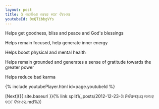 ```yaml
---
layout: post
title: ଓଁ ନନ୍ଦକିଣେ ନମାହ ୧୦୮ ଟିମଏସ
youtubeId: 0xQTibbgVYs
---
```

 
 
Helps get goodness, bliss and peace and God's blessings
 
Helps remain focused, help generate inner energy 
 
Helps boost physical and mental health 
 
Helps remain grounded and generates a sense of gratitude towards the greater power 
 
Helps reduce bad karma
 
 
 
 


{% include youtubePlayer.html id=page.youtubeId %}
 
[Next]({{ site.baseurl }}{% link  split1/_posts/2012-12-23-ଓଁ ନିର୍ବାନୟାୟ ନମାହ ୧୦୮ ଟିମଏସ.md%})
 
